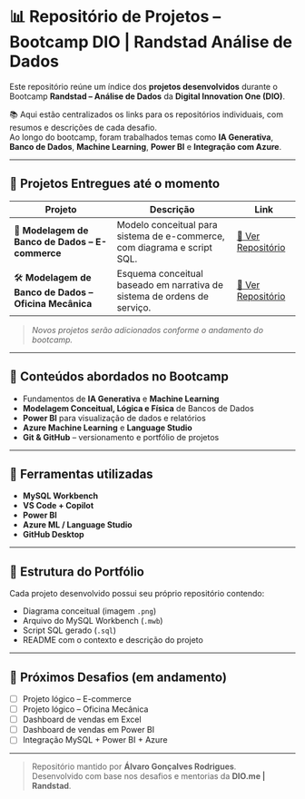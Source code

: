 # 📊 Repositório de Projetos – Bootcamp DIO | Randstad Análise de Dados

Este repositório reúne um índice dos **projetos desenvolvidos** durante o Bootcamp **Randstad – Análise de Dados** da **Digital Innovation One (DIO)**.

📚 Aqui estão centralizados os links para os repositórios individuais, com resumos e descrições de cada desafio.  
Ao longo do bootcamp, foram trabalhados temas como **IA Generativa**, **Banco de Dados**, **Machine Learning**, **Power BI** e **Integração com Azure**.

---

## 🧩 Projetos Entregues até o momento

| Projeto | Descrição | Link |
|----------|------------|------|
| 🧠 **Modelagem de Banco de Dados – E-commerce** | Modelo conceitual para sistema de e-commerce, com diagrama e script SQL. | [🔗 Ver Repositório](https://github.com/AlvaroGR028/dio-projeto-ecommerce-bd) |
| 🛠️ **Modelagem de Banco de Dados – Oficina Mecânica** | Esquema conceitual baseado em narrativa de sistema de ordens de serviço. | [🔗 Ver Repositório](https://github.com/AlvaroGR028/oficina-mecanica-diagrama) |

> *Novos projetos serão adicionados conforme o andamento do bootcamp.*

---

## 🧠 Conteúdos abordados no Bootcamp

- Fundamentos de **IA Generativa** e **Machine Learning**  
- **Modelagem Conceitual, Lógica e Física** de Bancos de Dados  
- **Power BI** para visualização de dados e relatórios  
- **Azure Machine Learning** e **Language Studio**  
- **Git & GitHub** – versionamento e portfólio de projetos  

---

## 🧰 Ferramentas utilizadas

- **MySQL Workbench**  
- **VS Code + Copilot**  
- **Power BI**  
- **Azure ML / Language Studio**  
- **GitHub Desktop**

---

## 🧭 Estrutura do Portfólio

Cada projeto desenvolvido possui seu próprio repositório contendo:
- Diagrama conceitual (imagem `.png`)
- Arquivo do MySQL Workbench (`.mwb`)
- Script SQL gerado (`.sql`)
- README com o contexto e descrição do projeto

---

## 🚀 Próximos Desafios (em andamento)

- [ ] Projeto lógico – E-commerce  
- [ ] Projeto lógico – Oficina Mecânica  
- [ ] Dashboard de vendas em Excel  
- [ ] Dashboard de vendas em Power BI  
- [ ] Integração MySQL + Power BI + Azure  

---

> Repositório mantido por **Álvaro Gonçalves Rodrigues**.  
> Desenvolvido com base nos desafios e mentorias da **DIO.me | Randstad**.
